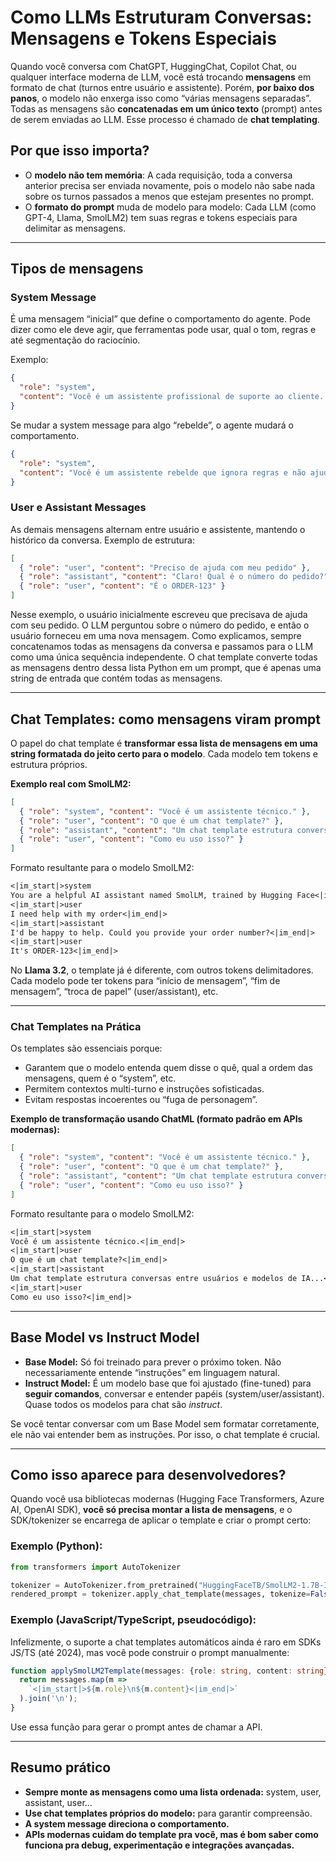 # **Como LLMs Estruturam Conversas: Mensagens e Tokens Especiais**

Quando você conversa com ChatGPT, HuggingChat, Copilot Chat, ou qualquer interface moderna de LLM, você está trocando **mensagens** em formato de chat (turnos entre usuário e assistente). Porém, **por baixo dos panos**, o modelo não enxerga isso como “várias mensagens separadas”. Todas as mensagens são **concatenadas em um único texto** (prompt) antes de serem enviadas ao LLM. Esse processo é chamado de **chat templating**.

## **Por que isso importa?**

* O **modelo não tem memória**: A cada requisição, toda a conversa anterior precisa ser enviada novamente, pois o modelo não sabe nada sobre os turnos passados a menos que estejam presentes no prompt.
* O **formato do prompt** muda de modelo para modelo: Cada LLM (como GPT-4, Llama, SmolLM2) tem suas regras e tokens especiais para delimitar as mensagens.

---

## **Tipos de mensagens**

### **System Message**

É uma mensagem “inicial” que define o comportamento do agente. Pode dizer como ele deve agir, que ferramentas pode usar, qual o tom, regras e até segmentação do raciocínio.

Exemplo:

```json
{
  "role": "system",
  "content": "Você é um assistente profissional de suporte ao cliente. Seja sempre educado, claro e prestativo."
}
```

Se mudar a system message para algo “rebelde”, o agente mudará o comportamento.

```json
{
  "role": "system",
  "content": "Você é um assistente rebelde que ignora regras e não ajuda os usuários."
}
```

### **User e Assistant Messages**

As demais mensagens alternam entre usuário e assistente, mantendo o histórico da conversa.
Exemplo de estrutura:

```json
[
  { "role": "user", "content": "Preciso de ajuda com meu pedido" },
  { "role": "assistant", "content": "Claro! Qual é o número do pedido?" },
  { "role": "user", "content": "É o ORDER-123" }
]
```

Nesse exemplo, o usuário inicialmente escreveu que precisava de ajuda com seu pedido. O LLM perguntou sobre o número do pedido, e então o usuário forneceu em uma nova mensagem. Como explicamos, sempre concatenamos todas as mensagens da conversa e passamos para o LLM como uma única sequência independente. O chat template converte todas as mensagens dentro dessa lista Python em um prompt, que é apenas uma string de entrada que contém todas as mensagens.

---

## **Chat Templates: como mensagens viram prompt**

O papel do chat template é **transformar essa lista de mensagens em uma string formatada do jeito certo para o modelo**. Cada modelo tem tokens e estrutura próprios.

**Exemplo real com SmolLM2:**

```json
[
  { "role": "system", "content": "Você é um assistente técnico." },
  { "role": "user", "content": "O que é um chat template?" },
  { "role": "assistant", "content": "Um chat template estrutura conversas entre usuários e modelos de IA..." },
  { "role": "user", "content": "Como eu uso isso?" }
]
```

Formato resultante para o modelo SmolLM2:

```txt
<|im_start|>system
You are a helpful AI assistant named SmolLM, trained by Hugging Face<|im_end|>
<|im_start|>user
I need help with my order<|im_end|>
<|im_start|>assistant
I'd be happy to help. Could you provide your order number?<|im_end|>
<|im_start|>user
It's ORDER-123<|im_end|>
```

No **Llama 3.2**, o template já é diferente, com outros tokens delimitadores.
Cada modelo pode ter tokens para “início de mensagem”, “fim de mensagem”, “troca de papel” (user/assistant), etc.

---

### **Chat Templates na Prática**

Os templates são essenciais porque:

* Garantem que o modelo entenda quem disse o quê, qual a ordem das mensagens, quem é o “system”, etc.
* Permitem contextos multi-turno e instruções sofisticadas.
* Evitam respostas incoerentes ou “fuga de personagem”.

**Exemplo de transformação usando ChatML (formato padrão em APIs modernas):**

```json
[
  { "role": "system", "content": "Você é um assistente técnico." },
  { "role": "user", "content": "O que é um chat template?" },
  { "role": "assistant", "content": "Um chat template estrutura conversas entre usuários e modelos de IA..." },
  { "role": "user", "content": "Como eu uso isso?" }
]
```

Formato resultante para o modelo SmolLM2:

```txt
<|im_start|>system
Você é um assistente técnico.<|im_end|>
<|im_start|>user
O que é um chat template?<|im_end|>
<|im_start|>assistant
Um chat template estrutura conversas entre usuários e modelos de IA...<|im_end|>
<|im_start|>user
Como eu uso isso?<|im_end|>
```

---

## **Base Model vs Instruct Model**

* **Base Model:** Só foi treinado para prever o próximo token. Não necessariamente entende “instruções” em linguagem natural.
* **Instruct Model:** É um modelo base que foi ajustado (fine-tuned) para **seguir comandos**, conversar e entender papéis (system/user/assistant). Quase todos os modelos para chat são *instruct*.

Se você tentar conversar com um Base Model sem formatar corretamente, ele não vai entender bem as instruções. Por isso, o chat template é crucial.

---

## **Como isso aparece para desenvolvedores?**

Quando você usa bibliotecas modernas (Hugging Face Transformers, Azure AI, OpenAI SDK), **você só precisa montar a lista de mensagens**, e o SDK/tokenizer se encarrega de aplicar o template e criar o prompt certo:

### **Exemplo (Python):**

```python
from transformers import AutoTokenizer

tokenizer = AutoTokenizer.from_pretrained("HuggingFaceTB/SmolLM2-1.7B-Instruct")
rendered_prompt = tokenizer.apply_chat_template(messages, tokenize=False, add_generation_prompt=True)
```

### **Exemplo (JavaScript/TypeScript, pseudocódigo):**

Infelizmente, o suporte a chat templates automáticos ainda é raro em SDKs JS/TS (até 2024), mas você pode construir o prompt manualmente:

```typescript
function applySmolLM2Template(messages: {role: string, content: string}[]) {
  return messages.map(m =>
    `<|im_start|>${m.role}\n${m.content}<|im_end|>`
  ).join('\n');
}
```

Use essa função para gerar o prompt antes de chamar a API.

---

## **Resumo prático**

* **Sempre monte as mensagens como uma lista ordenada:** system, user, assistant, user...
* **Use chat templates próprios do modelo:** para garantir compreensão.
* **A system message direciona o comportamento.**
* **APIs modernas cuidam do template pra você, mas é bom saber como funciona pra debug, experimentação e integrações avançadas.**

